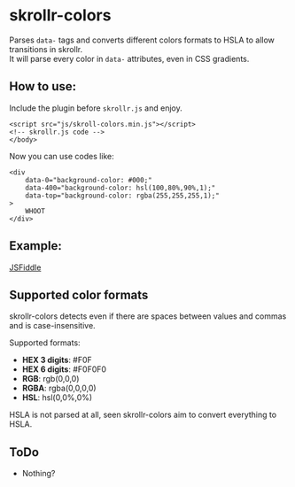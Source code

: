 skrollr-colors
==============

Parses ``data-`` tags and converts different colors formats to HSLA to allow transitions in skrollr.  
It will parse every color in ``data-`` attributes, even in CSS gradients.

How to use:
--------------

Include the plugin before ``skrollr.js`` and enjoy.  

    <script src="js/skroll-colors.min.js"></script>
    <!-- skrollr.js code -->
    </body>
    
Now you can use codes like:

    <div 
        data-0="background-color: #000;"
        data-400="background-color: hsl(100,80%,90%,1);"
        data-top="background-color: rgba(255,255,255,1);"
    >
        WHOOT
    </div>
    

Example:
-------------
[JSFiddle](http://jsfiddle.net/zqcx4/)


Supported color formats
--------------

skrollr-colors detects even if there are spaces between values and commas and is case-insensitive.

Supported formats:

- **HEX 3 digits**: #F0F
- **HEX 6 digits**: #F0F0F0
- **RGB**: rgb(0,0,0)
- **RGBA**: rgba(0,0,0,0)
- **HSL**: hsl(0,0%,0%)

HSLA is not parsed at all, seen skrollr-colors aim to convert everything to HSLA.

ToDo
----------

- Nothing?
